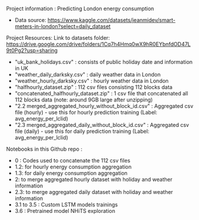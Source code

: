 Project information : Predicting London energy consumption 
- Data source: https://www.kaggle.com/datasets/jeanmidev/smart-meters-in-london?select=daily_dataset 

Project Resources:
Link to datasets folder: https://drive.google.com/drive/folders/1Cq7h4Hmq0wX9hR0EYbnfdOD47L9t0Pg2?usp=sharing
- "uk_bank_holidays.csv" : consists of public holiday date and information in UK
- "weather_daily_darksky.csv" : daily weather data in London
- "weather_hourly_darksky.csv" : hourly weather data in London
- "halfhourly_dataset.zip" : 112 csv files consisting 112 blocks data
- "concatenated_halfhourly_dataset.zip" : 1 csv file that concatenated all 112 blocks data (note: around 9GB large after unzipping)
- "2.2 merged_aggregated_hourly_without_block_id.csv" : Aggregated csv file (hourly) - use this for hourly prediction training (Label: avg_energy_per_lclid)
- "2.3 merged_aggregated_daily_without_block_id.csv" : Aggregated csv file (daily) - use this for daily prediction training (Label: avg_energy_per_lclid)

Notebooks in this Github repo : 
- 0 :  Codes used to concatenate the 112 csv files
- 1.2: for hourly energy consumption aggregation
- 1.3: for daily energy consumption aggregation
- 2: to merge aggregated hourly dataset with holiday and weather information
- 2.3: to merge aggregated daily dataset with holiday and weather information
- 3.1 to 3.5 : Custom LSTM models trainings
- 3.6 : Pretrained model NHiTS exploration


